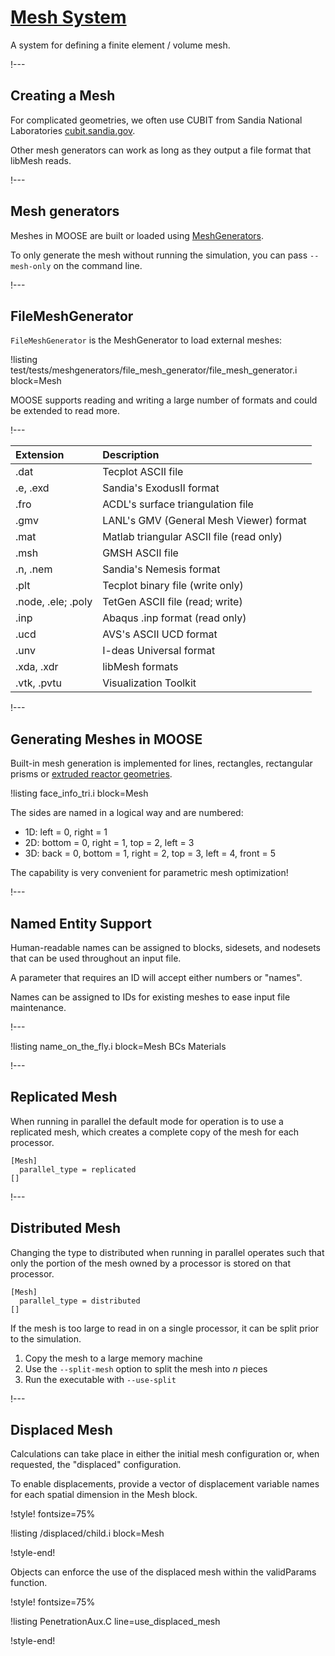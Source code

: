 # [Mesh System](syntax/Mesh/index.md)

A system for defining a finite element / volume mesh.

!---

## Creating a Mesh

For complicated geometries, we often use CUBIT from Sandia National Laboratories
[cubit.sandia.gov](https://cubit.sandia.gov).

Other mesh generators can work as long as they output a file format that libMesh reads.

!---

## Mesh generators

Meshes in MOOSE are built or loaded using [MeshGenerators](syntax/Mesh/index.md).

To only generate the mesh without running the simulation, you can pass `--mesh-only` on the command line.

!---

## FileMeshGenerator

`FileMeshGenerator` is the MeshGenerator to load external meshes:

!listing test/tests/meshgenerators/file_mesh_generator/file_mesh_generator.i block=Mesh

MOOSE supports reading and writing a large number of formats and could be extended to read more.

!---

| Extension   | Description                              |
| :-          | :-                                       |
| .dat        | Tecplot ASCII file                       |
| .e, .exd    | Sandia's ExodusII format                 |
| .fro        | ACDL's surface triangulation file        |
| .gmv        | LANL's GMV (General Mesh Viewer) format  |
| .mat        | Matlab triangular ASCII file (read only) |
| .msh        | GMSH ASCII file                          |
| .n, .nem    | Sandia's Nemesis format                  |
| .plt        | Tecplot binary file (write only)         |
| .node, .ele; .poly | TetGen ASCII file (read; write)   |
| .inp        | Abaqus .inp format (read only)           |
| .ucd        | AVS's ASCII UCD format                   |
| .unv        | I-deas Universal format                  |
| .xda, .xdr  | libMesh formats                          |
| .vtk, .pvtu | Visualization Toolkit                    |

!---

## Generating Meshes in MOOSE

Built-in mesh generation is implemented for lines, rectangles,  rectangular prisms or [extruded reactor geometries](modules/reactor/index.md).

!listing face_info_tri.i block=Mesh

The sides are named in a logical way and are numbered:

- 1D: left = 0, right = 1
- 2D: bottom = 0, right = 1, top = 2, left = 3
- 3D: back = 0, bottom = 1, right = 2, top = 3, left = 4, front = 5

The capability is very convenient for parametric mesh optimization!

!---

## Named Entity Support

Human-readable names can be assigned to blocks, sidesets, and nodesets that can be used throughout
an input file.

A parameter that requires an ID will accept either numbers or "names".

Names can be assigned to IDs for existing meshes to ease input file maintenance.

!---

!listing name_on_the_fly.i block=Mesh BCs Materials

!---

## Replicated Mesh

When running in parallel the default mode for operation is to use a replicated mesh, which
creates a complete copy of the mesh for each processor.

```moose
[Mesh]
  parallel_type = replicated
[]
```

!---

## Distributed Mesh

Changing the type to distributed when running in parallel operates such that only the portion of the
mesh owned by a processor is stored on that processor.

```moose
[Mesh]
  parallel_type = distributed
[]
```

If the mesh is too large to read in on a single processor, it can be split prior to the simulation.

1. Copy the mesh to a large memory machine
1. Use the `--split-mesh` option to split the mesh into $n$ pieces
1. Run the executable with `--use-split`

!---

## Displaced Mesh

Calculations can take place in either the initial mesh configuration or, when requested, the
"displaced" configuration.

To enable displacements, provide a vector of displacement variable names for each spatial dimension
in the Mesh block.

!style! fontsize=75%

!listing /displaced/child.i block=Mesh

!style-end!

Objects can enforce the use of the displaced mesh within the validParams function.

!style! fontsize=75%

!listing PenetrationAux.C line=use_displaced_mesh

!style-end!
